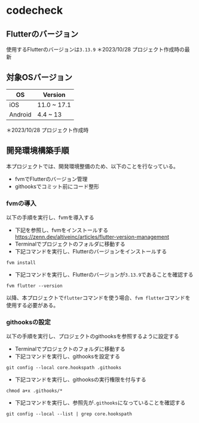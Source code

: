 # codecheck
## Flutterのバージョン
使用するFlutterのバージョンは`3.13.9`
＊2023/10/28 プロジェクト作成時の最新

## 対象OSバージョン

|  OS  |  Version  |
| ---- | ---- |
|  iOS  |  11.0 ~ 17.1  |
|  Android  |  4.4 ~ 13  |

＊2023/10/28 プロジェクト作成時

## 開発環境構築手順
本プロジェクトでは、開発環境整備のため、以下のことを行なっている。
- fvmでFlutterのバージョン管理
- githooksでコミット前にコード整形

### fvmの導入
以下の手順を実行し、fvmを導入する
- 下記を参照し、fvmをインストールする
https://zenn.dev/altiveinc/articles/flutter-version-management
- Terminalでプロジェクトのフォルダに移動する
- 下記コマンドを実行し、Flutterのバージョンをインストールする
```
fvm install
````
- 下記コマンドを実行し、Flutterのバージョンが`3.13.9`であることを確認する
```
fvm flutter --version
````
以降、本プロジェクトで`flutter`コマンドを使う場合、`fvm flutter`コマンドを使用する必要がある。

### githooksの設定
以下の手順を実行し、プロジェクトのgithooksを参照するように設定する
- Terminalでプロジェクトのフォルダに移動する
- 下記コマンドを実行し、githooksを設定する
```
git config --local core.hookspath .githooks
```
- 下記コマンドを実行し、githooksの実行権限を付与する
```
chmod a+x .githooks/*
```
- 下記コマンドを実行し、参照先が`.githooks`になっていることを確認する
```
git config --local --list | grep core.hookspath
```